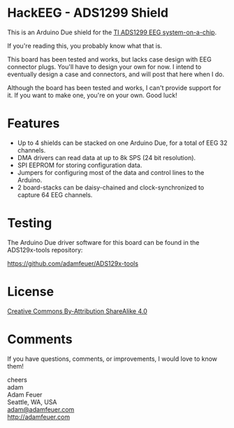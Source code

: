 HackEEG - ADS1299 Shield
========================

This is an Arduino Due shield for the 
[TI ADS1299 EEG system-on-a-chip](http://www.ti.com/product/ads1299).

If you're reading this, you probably know what that is.

This board has been tested and works, but lacks case design with EEG connector plugs. 
You'll have to design your own for now. I intend to eventually design a case
and connectors, and will post that here when I do.

Although the board has been tested and works, I can't provide support for it.
If you want to make one, you're on your own. Good luck!


Features
========

* Up to 4 shields can be stacked on one Arduino Due, for a total of EEG 32 channels.
* DMA drivers can read data at up to 8k SPS (24 bit resolution).
* SPI EEPROM for storing configuration data.
* Jumpers for configuring most of the data and control lines to the Arduino.
* 2 board-stacks can be daisy-chained and clock-synchronized to capture 64 EEG channels.


Testing
=======

The Arduino Due driver software for this board can be found in the ADS129x-tools repository:

https://github.com/adamfeuer/ADS129x-tools


License
=======

[Creative Commons By-Attribution ShareAlike 4.0](https://creativecommons.org/licenses/by-sa/4.0/)


Comments
========

If you have questions, comments, or improvements, I would love to know them!

cheers <br>
adam <br>
Adam Feuer <br>
Seattle, WA, USA <br>
adam@adamfeuer.com <br>
http://adamfeuer.com <br>


